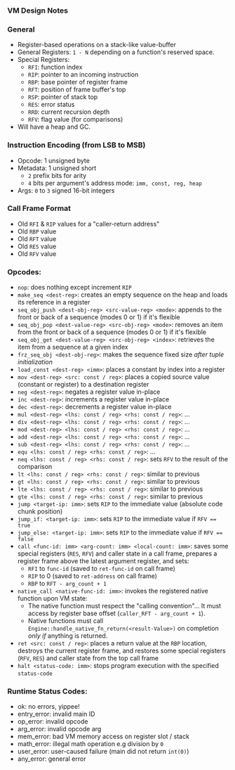 ### VM Design Notes

### General
 - Register-based operations on a stack-like value-buffer
 - General Registers: `1 - N` depending on a function's reserved space.
 - Special Registers:
    - `RFI`: function index
    - `RIP`: pointer to an incoming instruction
    - `RBP`: base pointer of register frame
    - `RFT`: position of frame buffer's top
    - `RSP`: pointer of stack top
    - `RES`: error status
    - `RRD`: current recursion depth
    - `RFV`: flag value (for comparisons)
 - Will have a heap and GC.

### Instruction Encoding (from LSB to MSB)
 - Opcode: 1 unsigned byte
 - Metadata: 1 unsigned short
    - `2` prefix bits for arity
    - `4` bits per argument's address mode: `imm, const, reg, heap`
 - Args: `0` to `3` signed 16-bit integers

### Call Frame Format
 - Old `RFI` & `RIP` values for a "caller-return address"
 - Old `RBP` value
 - Old `RFT` value
 - Old `RES` value
 - Old `RFV` value

### Opcodes:
 - `nop`: does nothing except increment `RIP`
 - `make_seq <dest-reg>`: creates an empty sequence on the heap and loads its reference in a register
 - `seq_obj_push <dest-obj-reg> <src-value-reg> <mode>`: appends to the front or back of a sequence (modes 0 or 1) if it's flexible
 - `seq_obj_pop <dest-value-reg> <src-obj-reg> <mode>`: removes an item from the front or back of a sequence (modes 0 or 1) if it's flexible
 - `seq_obj_get <dest-value-reg> <src-obj-reg> <index>`: retrieves the item from a sequence at a given index
 - `frz_seq_obj <dest-obj-reg>`: makes the sequence fixed size _after tuple initialization_
 - `load_const <dest-reg> <imm>`: places a constant by index into a register
 - `mov <dest-reg> <src: const / reg>`: places a copied source value (constant or register) to a destination register
 - `neg <dest-reg>`: negates a register value in-place
 - `inc <dest-reg>`: increments a register value in-place
 - `dec <dest-reg>`: decrements a register value in-place
 - `mul <dest-reg> <lhs: const / reg> <rhs: const / reg>`: ...
 - `div <dest-reg> <lhs: const / reg> <rhs: const / reg>`: ...
 - `mod <dest-reg> <lhs: const / reg> <rhs: const / reg>`: ...
 - `add <dest-reg> <lhs: const / reg> <rhs: const / reg>`: ...
 - `sub <dest-reg> <lhs: const / reg> <rhs: const / reg>`: ...
 - `equ <lhs: const / reg> <rhs: const / reg>`: ...
 - `neq <lhs: const / reg> <rhs: const / reg>`: sets `RFV` to the result of the comparison
 - `lt <lhs: const / reg> <rhs: const / reg>`: similar to previous
 - `gt <lhs: const / reg> <rhs: const / reg>`: similar to previous
 - `lte <lhs: const / reg> <rhs: const / reg>`: similar to previous
 - `gte <lhs: const / reg> <rhs: const / reg>`: similar to previous
 - `jump <target-ip: imm>`: sets `RIP` to the immediate value (absolute code chunk position)
 - `jump_if: <target-ip: imm>`: sets `RIP` to the immediate value if `RFV == true`
 - `jump_else: <target-ip: imm>`: sets `RIP` to the immediate value if `RFV == false`
 - `call <func-id: imm> <arg-count: imm> <local-count: imm>`: saves some special registers (`RES`, `RFV`) and caller state in a call frame, prepares a register frame above the latest argument register, and sets:
    - `RFI` to `func-id` (saved to `ret-func-id` on call frame)
    - `RIP` to 0 (saved to `ret-address` on call frame)
    - `RBP` to `RFT - arg_count + 1`
 - `native_call <native-func-id: imm>`: invokes the registered native function upon VM state:
   - The native function must respect the "calling convention"... It must access by register base offset (`caller_RFT - arg_count + 1`).
   - Native functions must call `Engine::handle_native_fn_return(<result-Value>)` on completion _only if_ anything is returned.
 - `ret <src: const / reg>`: places a return value at the `RBP` location, destroys the current register frame, and restores some special registers (`RFV`, `RES`) and caller state from the top call frame
 - `halt <status-code: imm>`: stops program execution with the specified `status-code`

### Runtime Status Codes:
 - ok: no errors, yippee!
 - entry_error: invalid main ID
 - op_error: invalid opcode
 - arg_error: invalid opcode arg
 - mem_error: bad VM memory access on register slot / stack
 - math_error: illegal math operation e.g division by `0`
 - user_error: user-caused failure (main did not return `int(0)`)
 - any_error: general error
